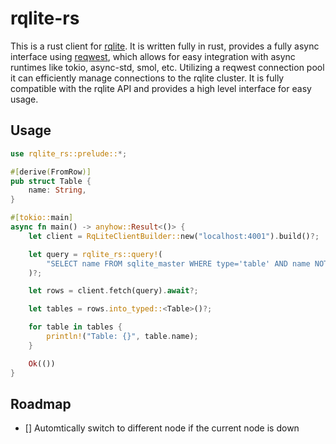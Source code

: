 # rqlite-rs

This is a rust client for [rqlite](https://rqlite.io/).
It is written fully in rust, provides a fully async interface using [reqwest](https://crates.io/crates/reqwest), which allows for easy integration with async runtimes like tokio, async-std, smol, etc.
Utilizing a reqwest connection pool it can efficiently manage connections to the rqlite cluster.
It is fully compatible with the rqlite API and provides a high level interface for easy usage.

## Usage
```rust
use rqlite_rs::prelude::*;

#[derive(FromRow)]
pub struct Table {
    name: String,
}

#[tokio::main]
async fn main() -> anyhow::Result<()> {
    let client = RqLiteClientBuilder::new("localhost:4001").build()?;

    let query = rqlite_rs::query!(
        "SELECT name FROM sqlite_master WHERE type='table' AND name NOT LIKE 'sqlite_%'"
    )?;

    let rows = client.fetch(query).await?;

    let tables = rows.into_typed::<Table>()?;

    for table in tables {
        println!("Table: {}", table.name);
    }

    Ok(())
}
```


## Roadmap
- [] Automtically switch to different node if the current node is down